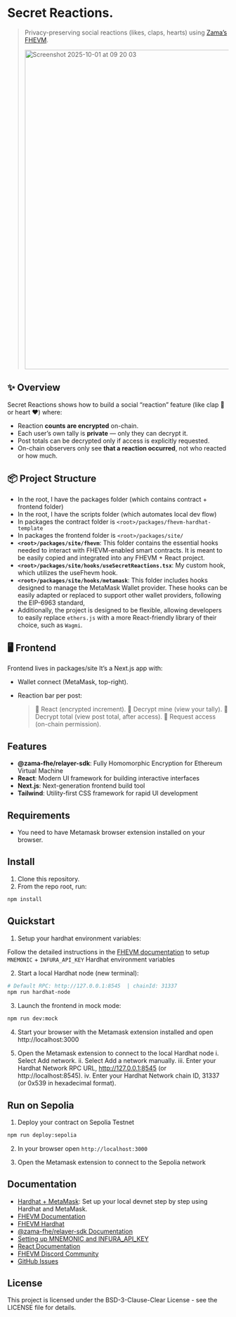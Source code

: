 # Secret Reactions.

> Privacy-preserving social reactions (likes, claps, hearts) using [Zama’s FHEVM](https://docs.zama.ai).
>
>
> <img width="1434" height="726" alt="Screenshot 2025-10-01 at 09 20 03" src="https://github.com/user-attachments/assets/387bf796-31d4-437d-a5a1-b0eb87ccc4bb" />


## ✨ Overview

Secret Reactions shows how to build a social “reaction” feature (like clap 👏 or heart ❤️) where:
- Reaction **counts are encrypted** on-chain.  
- Each user’s own tally is **private** — only they can decrypt it.  
- Post totals can be decrypted only if access is explicitly requested.  
- On-chain observers only see **that a reaction occurred**, not who reacted or how much.  

## 📦 Project Structure

- In the root, I have the packages folder (which contains contract + frontend folder)
- In the root, I have the scripts folder (which automates local dev flow)
- In packages the contract folder is `<root>/packages/fhevm-hardhat-template`
- In packages the frontend folder is `<root>/packages/site/`
- **`<root>/packages/site/fhevm`**: This folder contains the essential hooks needed to interact with FHEVM-enabled smart contracts. It is meant to be easily copied and integrated into any FHEVM + React project.
- **`<root>/packages/site/hooks/useSecretReactions.tsx`**: My custom hook, which utilizes the useFhevm hook.
- **`<root>/packages/site/hooks/metamask`**: This folder includes hooks designed to manage the MetaMask Wallet provider. These hooks can be easily adapted or replaced to support other wallet providers, following the EIP-6963 standard,
- Additionally, the project is designed to be flexible, allowing developers to easily replace `ethers.js` with a more React-friendly library of their choice, such as `Wagmi`.

## 🖥️ Frontend

Frontend lives in packages/site
It’s a Next.js app with:

- Wallet connect (MetaMask, top-right).

- Reaction bar per post:
   > 👏 React (encrypted increment).
   > 🔐 Decrypt mine (view your tally).
   > 🧮 Decrypt total (view post total, after access).
   > 🔑 Request access (on-chain permission).

## Features

- **@zama-fhe/relayer-sdk**: Fully Homomorphic Encryption for Ethereum Virtual Machine
- **React**: Modern UI framework for building interactive interfaces
- **Next.js**: Next-generation frontend build tool
- **Tailwind**: Utility-first CSS framework for rapid UI development

## Requirements

- You need to have Metamask browser extension installed on your browser.

## Install

1. Clone this repository.
2. From the repo root, run:

```sh
npm install
```

## Quickstart

1. Setup your hardhat environment variables:

Follow the detailed instructions in the [FHEVM documentation](https://docs.zama.ai/protocol/solidity-guides/getting-started/setup#set-up-the-hardhat-configuration-variables-optional) to setup `MNEMONIC` + `INFURA_API_KEY` Hardhat environment variables

2. Start a local Hardhat node (new terminal):

```sh
# Default RPC: http://127.0.0.1:8545  | chainId: 31337
npm run hardhat-node
```

3. Launch the frontend in mock mode:

```sh
npm run dev:mock
```

4. Start your browser with the Metamask extension installed and open http://localhost:3000

5. Open the Metamask extension to connect to the local Hardhat node
   i. Select Add network.
   ii. Select Add a network manually.
   iii. Enter your Hardhat Network RPC URL, http://127.0.0.1:8545 (or http://localhost:8545).
   iv. Enter your Hardhat Network chain ID, 31337 (or 0x539 in hexadecimal format).

## Run on Sepolia

1. Deploy your contract on Sepolia Testnet

```sh
npm run deploy:sepolia
```

2. In your browser open `http://localhost:3000`

3. Open the Metamask extension to connect to the Sepolia network

## Documentation

- [Hardhat + MetaMask](https://docs.metamask.io/wallet/how-to/run-devnet/): Set up your local devnet step by step using Hardhat and MetaMask.
- [FHEVM Documentation](https://docs.zama.ai/protocol/solidity-guides/)
- [FHEVM Hardhat](https://docs.zama.ai/protocol/solidity-guides/development-guide/hardhat)
- [@zama-fhe/relayer-sdk Documentation](https://docs.zama.ai/protocol/relayer-sdk-guides/)
- [Setting up MNEMONIC and INFURA_API_KEY](https://docs.zama.ai/protocol/solidity-guides/getting-started/setup#set-up-the-hardhat-configuration-variables-optional)
- [React Documentation](https://reactjs.org/)
- [FHEVM Discord Community](https://discord.com/invite/zama)
- [GitHub Issues](https://github.com/zama-ai/fhevm-react-template/issues)

## License

This project is licensed under the BSD-3-Clause-Clear License - see the LICENSE file for details.
